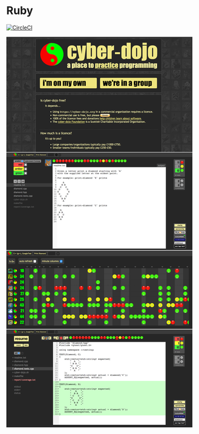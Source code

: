 # Ruby

[![CircleCI](https://circleci.com/gh/cyber-dojo-languages/ruby.svg?style=svg)](https://circleci.com/gh/cyber-dojo-languages/ruby)

![cyber-dojo.org home page](https://github.com/cyber-dojo/cyber-dojo/blob/master/shared/home_page_snapshot.png)
